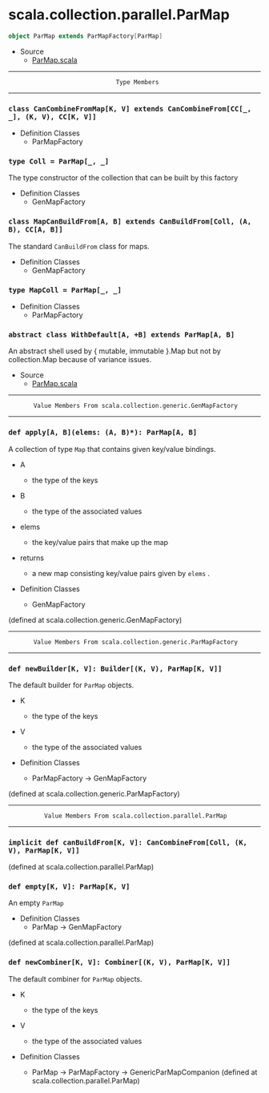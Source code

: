 
#                       scala.collection.parallel.ParMap                       #

```scala
object ParMap extends ParMapFactory[ParMap]
```

* Source
  * [ParMap.scala](https://github.com/scala/scala/tree/6d09a1ba5f/src/library/scala/collection/parallel/ParMap.scala#L1)


--------------------------------------------------------------------------------
                                  Type Members
--------------------------------------------------------------------------------


### `class CanCombineFromMap[K, V] extends CanCombineFrom[CC[_, _], (K, V), CC[K, V]]` ###

* Definition Classes
  * ParMapFactory


### `type Coll = ParMap[_, _]`                                               ###

The type constructor of the collection that can be built by this factory

* Definition Classes
  * GenMapFactory


### `class MapCanBuildFrom[A, B] extends CanBuildFrom[Coll, (A, B), CC[A, B]]` ###

The standard `CanBuildFrom` class for maps.

* Definition Classes
  * GenMapFactory


### `type MapColl = ParMap[_, _]`                                            ###

* Definition Classes
  * ParMapFactory


### `abstract class WithDefault[A, +B] extends ParMap[A, B]`                 ###

An abstract shell used by { mutable, immutable }.Map but not by collection.Map
because of variance issues.

* Source
  * [ParMap.scala](https://github.com/scala/scala/tree/6d09a1ba5f/src/library/scala/collection/parallel/ParMap.scala#L1)


--------------------------------------------------------------------------------
           Value Members From scala.collection.generic.GenMapFactory
--------------------------------------------------------------------------------


### `def apply[A, B](elems: (A, B)*): ParMap[A, B]`                          ###

A collection of type `Map` that contains given key/value bindings.

* A
  * the type of the keys
* B
  * the type of the associated values
* elems
  * the key/value pairs that make up the map
* returns
  * a new map consisting key/value pairs given by `elems` .

* Definition Classes
  * GenMapFactory

(defined at scala.collection.generic.GenMapFactory)


--------------------------------------------------------------------------------
           Value Members From scala.collection.generic.ParMapFactory
--------------------------------------------------------------------------------


### `def newBuilder[K, V]: Builder[(K, V), ParMap[K, V]]`                    ###

The default builder for `ParMap` objects.

* K
  * the type of the keys
* V
  * the type of the associated values

* Definition Classes
  * ParMapFactory → GenMapFactory

(defined at scala.collection.generic.ParMapFactory)


--------------------------------------------------------------------------------
              Value Members From scala.collection.parallel.ParMap
--------------------------------------------------------------------------------


### `implicit def canBuildFrom[K, V]: CanCombineFrom[Coll, (K, V), ParMap[K, V]]` ###

(defined at scala.collection.parallel.ParMap)


### `def empty[K, V]: ParMap[K, V]`                                          ###

An empty `ParMap`

* Definition Classes
  * ParMap → GenMapFactory

(defined at scala.collection.parallel.ParMap)


### `def newCombiner[K, V]: Combiner[(K, V), ParMap[K, V]]`                  ###

The default combiner for `ParMap` objects.

* K
  * the type of the keys
* V
  * the type of the associated values

* Definition Classes
  * ParMap → ParMapFactory → GenericParMapCompanion
(defined at scala.collection.parallel.ParMap)
